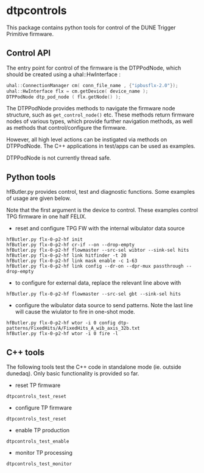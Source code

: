 # dtpcontrols

This package contains python tools for control of the DUNE Trigger Primitive firmware.

## Control API

The entry point for control of the firmware is the DTPPodNode, which should be created using a uhal::HwInterface :

```C++
uhal::ConnectionManager cm( conn_file_name , {"ipbusflx-2.0"});
uhal::HwInterface flx = cm.getDevice( device_name );
DTPPodNode dtp_pod_node ( flx.getNode() );
```

The DTPPodNode provides methods to navigate the firmware node structure, such as `get_control_node()` etc.  These methods return firmware nodes of various types, which provide further navigation methods, as well as methods that control/configure the firmware.

However, all high level actions can be instigated via methods on DTPPodNode. The C++ applications in test/apps can be used as examples. 

DTPPodNode is not currently thread safe.

## Python tools

hfButler.py provides control, test and diagnostic functions.  Some examples of usage are given below.

Note that the first argument is the device to control. These examples control TPG firmware in one half FELIX.

* reset and configure TPG FW with the internal wibulator data source
```
hfButler.py flx-0-p2-hf init
hfButler.py flx-0-p2-hf cr-if --on --drop-empty
hfButler.py flx-0-p2-hf flowmaster --src-sel wibtor --sink-sel hits
hfButler.py flx-0-p2-hf link hitfinder -t 20
hfButler.py flx-0-p2-hf link mask enable -c 1-63
hfButler.py flx-0-p2-hf link config --dr-on --dpr-mux passthrough --drop-empty
```

* to configure for external data, replace the relevant line above with
```
hfButler.py flx-0-p2-hf flowmaster --src-sel gbt --sink-sel hits
```

* configure the wibulator data source to send patterns.  Note the last line will cause the wiulator to fire in one-shot mode.
```
hfButler.py flx-0-p2-hf wtor -i 0 config dtp-patterns/FixedHits/A/FixedHits_A_wib_axis_32b.txt
hfButler.py flx-0-p2-hf wtor -i 0 fire -l
```

## C++ tools

The following tools test the C++ code in standalone mode (ie. outside dunedaq).  Only basic functionality is provided so far.

* reset TP firmware
```
dtpcontrols_test_reset
```

* configure TP firmware
```
dtpcontrols_test_reset
```

* enable TP production
```
dtpcontrols_test_enable
```

* monitor TP processing
```
dtpcontrols_test_monitor
```

